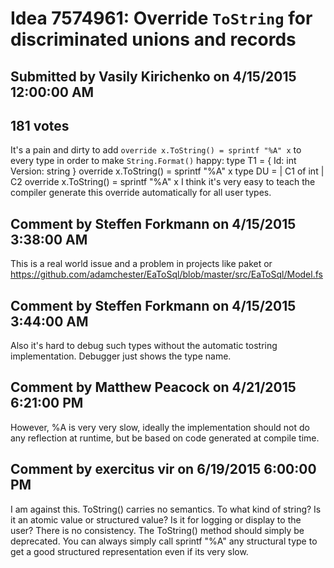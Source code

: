 # Idea 7574961: Override `ToString` for discriminated unions and records

## Submitted by Vasily Kirichenko on 4/15/2015 12:00:00 AM

## 181 votes

It's a pain and dirty to add `override x.ToString() = sprintf "%A" x` to every type in order to make `String.Format()` happy:
type T1 =
{ Id: int
Version: string }
override x.ToString() = sprintf "%A" x
type DU =
| C1 of int
| C2
override x.ToString() = sprintf "%A" x
I think it's very easy to teach the compiler generate this override automatically for all user types.


## Comment by Steffen Forkmann on 4/15/2015 3:38:00 AM

This is a real world issue and a problem in projects like paket or https://github.com/adamchester/EaToSql/blob/master/src/EaToSql/Model.fs

## Comment by Steffen Forkmann on 4/15/2015 3:44:00 AM

Also it's hard to debug such types without the automatic tostring implementation. Debugger just shows the type name.

## Comment by Matthew Peacock on 4/21/2015 6:21:00 PM

However, %A is very very slow, ideally the implementation should not do any reflection at runtime, but be based on code generated at compile time.

## Comment by exercitus vir on 6/19/2015 6:00:00 PM

I am against this. ToString() carries no semantics. To what kind of string? Is it an atomic value or structured value? Is it for logging or display to the user? There is no consistency. The ToString() method should simply be deprecated.
You can always simply call sprintf "%A" any structural type to get a good structured representation even if its very slow.
